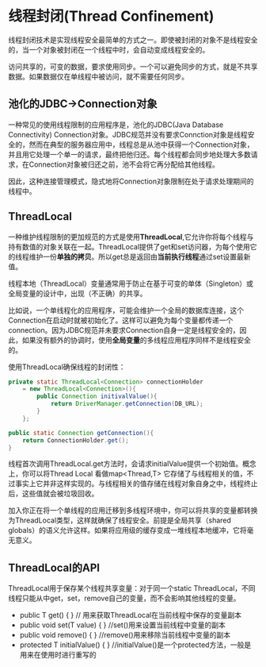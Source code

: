 # 线程封闭(Thread Confinement)

线程封闭技术是实现线程安全最简单的方式之一。即使被封闭的对象不是线程安全的，当一个对象被封闭在一个线程中时，会自动变成线程安全的。

访问共享的，可变的数据，要求使用同步。一个可以避免同步的方式，就是不共享数据。如果数据仅在单线程中被访问，就不需要任何同步。



## 池化的JDBC->Connection对象

一种常见的使用线程限制的应用程序是，池化的JDBC(Java Database Connectivity) Connection对象。JDBC规范并没有要求Connction对象是线程安全的，然而在典型的服务器应用中，线程总是从池中获得一个Connection对象，并且用它处理一个单一的请求，最终把他归还。每个线程都会同步地处理大多数请求，在Connection对象被归还之前，池不会将它再分配给其他线程。

因此，这种连接管理模式，隐式地将Connection对象限制在处于请求处理期间的线程中。



## ThreadLocal

一种维护线程限制的更加规范的方式是使用**ThreadLocal**,它允许你将每个线程与持有数值的对象关联在一起。ThreadLocal提供了get和set访问器，为每个使用它的线程维护一份**单独的拷贝**。所以get总是返回由**当前执行线程**通过set设置最新值。

线程本地（ThreadLocal）变量通常用于防止在基于可变的单体（Singleton）或全局变量的设计中，出现（不正确）的共享。

比如说，一个单线程化的应用程序，可能会维护一个全局的数据库连接，这个Connection在启动时就被初始化了。这样可以避免为每个变量都传递一个connection。因为JDBC规范并未要求Connection自身一定是线程安全的，因此，如果没有额外的协调时，使用**全局变量**的多线程应用程序同样不是线程安全的。

使用ThreadLocal确保线程的封闭性：

```java
private static ThreadLocal<Connection> connectionHolder
	= new ThreadLocal<Connection>(){
        public Connection initivalValue(){
            return DriverManager.getConnection(DB_URL);
        }
	};

public static Connection getConnection(){
    return ConnectionHolder.get();
}
```

线程首次调用ThreadLocal.get方法时，会请求initialValue提供一个初始值。概念上，你可以将Thread Local<T> 看做map<Thread,T> 它存储了与线程相关的值，不过事实上它并非这样实现的。与线程相关的值存储在线程对象自身之中，线程终止后，这些值就会被垃圾回收。

加入你正在将一个单线程的应用迁移到多线程环境中，你可以将共享的变量都转换为ThreadLocal类型，这样就确保了线程安全。前提是全局共享（shared globals）的语义允许这样。如果将应用级的缓存变成一堆线程本地缓冲，它将毫无意义。

## ThreadLocal的API

ThreadLocal用于保存某个线程共享变量：对于同一个static ThreadLocal，不同线程只能从中get，set，remove自己的变量，而不会影响其他线程的变量。 

- public T get() { } // 用来获取ThreadLocal在当前线程中保存的变量副本 
- public void set(T value) { } //set()用来设置当前线程中变量的副本 
- public void remove() { } //remove()用来移除当前线程中变量的副本 
- protected T initialValue() { } //initialValue()是一个protected方法，一般是用来在使用时进行重写的 

